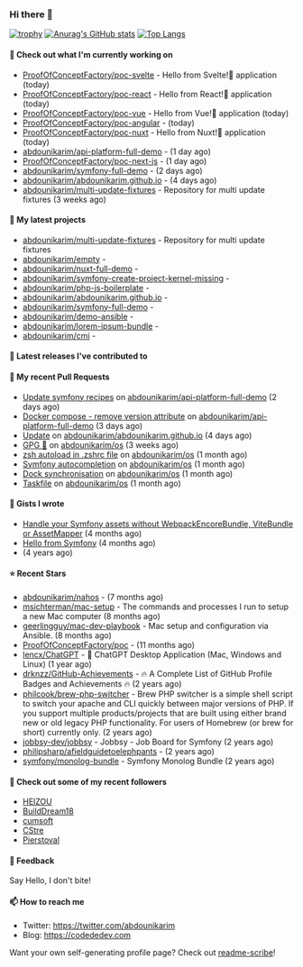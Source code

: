 ### Hi there 👋

[![trophy](https://github-profile-trophy.vercel.app/?username=abdounikarim&theme=onestar&row=1&column=7&no-frame=true&margin-w=13)](https://github.com/ryo-ma/github-profile-trophy)
[![Anurag's GitHub stats](https://github-readme-stats.vercel.app/api?username=abdounikarim&show_icons=true&theme=dark&count_private=true&hide_border=true)](https://github.com/anuraghazra/github-readme-stats)
[![Top Langs](https://github-readme-stats.vercel.app/api/top-langs/?username=abdounikarim&langs_count=8&layout=compact&theme=dark&hide_border=true)](https://github.com/anuraghazra/github-readme-stats)

#### 👷 Check out what I'm currently working on

- [ProofOfConceptFactory/poc-svelte](https://github.com/ProofOfConceptFactory/poc-svelte) - Hello from Svelte!👋 application (today)
- [ProofOfConceptFactory/poc-react](https://github.com/ProofOfConceptFactory/poc-react) - Hello from React!👋 application (today)
- [ProofOfConceptFactory/poc-vue](https://github.com/ProofOfConceptFactory/poc-vue) - Hello from Vue!👋 application  (today)
- [ProofOfConceptFactory/poc-angular](https://github.com/ProofOfConceptFactory/poc-angular) -  (today)
- [ProofOfConceptFactory/poc-nuxt](https://github.com/ProofOfConceptFactory/poc-nuxt) - Hello from Nuxt!👋 application  (today)
- [abdounikarim/api-platform-full-demo](https://github.com/abdounikarim/api-platform-full-demo) -  (1 day ago)
- [ProofOfConceptFactory/poc-next-js](https://github.com/ProofOfConceptFactory/poc-next-js) -  (1 day ago)
- [abdounikarim/symfony-full-demo](https://github.com/abdounikarim/symfony-full-demo) -  (2 days ago)
- [abdounikarim/abdounikarim.github.io](https://github.com/abdounikarim/abdounikarim.github.io) -  (4 days ago)
- [abdounikarim/multi-update-fixtures](https://github.com/abdounikarim/multi-update-fixtures) - Repository for multi update fixtures (3 weeks ago)

#### 🌱 My latest projects

- [abdounikarim/multi-update-fixtures](https://github.com/abdounikarim/multi-update-fixtures) - Repository for multi update fixtures
- [abdounikarim/empty](https://github.com/abdounikarim/empty) - 
- [abdounikarim/nuxt-full-demo](https://github.com/abdounikarim/nuxt-full-demo) - 
- [abdounikarim/symfony-create-project-kernel-missing](https://github.com/abdounikarim/symfony-create-project-kernel-missing) - 
- [abdounikarim/php-js-boilerplate](https://github.com/abdounikarim/php-js-boilerplate) - 
- [abdounikarim/abdounikarim.github.io](https://github.com/abdounikarim/abdounikarim.github.io) - 
- [abdounikarim/symfony-full-demo](https://github.com/abdounikarim/symfony-full-demo) - 
- [abdounikarim/demo-ansible](https://github.com/abdounikarim/demo-ansible) - 
- [abdounikarim/lorem-ipsum-bundle](https://github.com/abdounikarim/lorem-ipsum-bundle) - 
- [abdounikarim/cmi](https://github.com/abdounikarim/cmi) - 

#### 🔭 Latest releases I've contributed to


#### 🔨 My recent Pull Requests

- [Update symfony recipes](https://github.com/abdounikarim/api-platform-full-demo/pull/134) on [abdounikarim/api-platform-full-demo](https://github.com/abdounikarim/api-platform-full-demo) (2 days ago)
- [Docker compose - remove version attribute](https://github.com/abdounikarim/api-platform-full-demo/pull/123) on [abdounikarim/api-platform-full-demo](https://github.com/abdounikarim/api-platform-full-demo) (3 days ago)
- [Update](https://github.com/abdounikarim/abdounikarim.github.io/pull/3) on [abdounikarim/abdounikarim.github.io](https://github.com/abdounikarim/abdounikarim.github.io) (4 days ago)
- [GPG 🔐](https://github.com/abdounikarim/os/pull/22) on [abdounikarim/os](https://github.com/abdounikarim/os) (3 weeks ago)
- [zsh autoload in .zshrc file](https://github.com/abdounikarim/os/pull/21) on [abdounikarim/os](https://github.com/abdounikarim/os) (1 month ago)
- [Symfony autocompletion](https://github.com/abdounikarim/os/pull/20) on [abdounikarim/os](https://github.com/abdounikarim/os) (1 month ago)
- [Dock synchronisation](https://github.com/abdounikarim/os/pull/19) on [abdounikarim/os](https://github.com/abdounikarim/os) (1 month ago)
- [Taskfile](https://github.com/abdounikarim/os/pull/18) on [abdounikarim/os](https://github.com/abdounikarim/os) (1 month ago)

#### 📓 Gists I wrote

- [Handle your Symfony assets without WebpackEncoreBundle, ViteBundle or AssetMapper](https://gist.github.com/7c0177c7a71b1e6585183e320034e4dd) (4 months ago)
- [Hello from Symfony](https://gist.github.com/d6b3e49ead0d8e0a4041c06fcc689307) (4 months ago)
- [](https://gist.github.com/b237278802559acb0bcf1e2516ba718e) (4 years ago)

#### ⭐ Recent Stars

- [abdounikarim/nahos](https://github.com/abdounikarim/nahos) -  (7 months ago)
- [msichterman/mac-setup](https://github.com/msichterman/mac-setup) - The commands and processes I run to setup a new Mac computer (8 months ago)
- [geerlingguy/mac-dev-playbook](https://github.com/geerlingguy/mac-dev-playbook) - Mac setup and configuration via Ansible. (8 months ago)
- [ProofOfConceptFactory/poc](https://github.com/ProofOfConceptFactory/poc) -  (11 months ago)
- [lencx/ChatGPT](https://github.com/lencx/ChatGPT) - 🔮 ChatGPT Desktop Application (Mac, Windows and Linux) (1 year ago)
- [drknzz/GitHub-Achievements](https://github.com/drknzz/GitHub-Achievements) - 🔥 A Complete List of GitHub Profile Badges and Achievements 🔥 (2 years ago)
- [philcook/brew-php-switcher](https://github.com/philcook/brew-php-switcher) - Brew PHP switcher is a simple shell script to switch your apache and CLI quickly between major versions of PHP. If you support multiple products/projects that are built using either brand new or old legacy PHP functionality. For users of Homebrew (or brew for short) currently only. (2 years ago)
- [jobbsy-dev/jobbsy](https://github.com/jobbsy-dev/jobbsy) - Jobbsy - Job Board for Symfony (2 years ago)
- [philipsharp/afieldguidetoelephpants](https://github.com/philipsharp/afieldguidetoelephpants) -  (2 years ago)
- [symfony/monolog-bundle](https://github.com/symfony/monolog-bundle) - Symfony Monolog Bundle (2 years ago)

#### 👯 Check out some of my recent followers

- [HElZOU](https://github.com/HElZOU)
- [BuildDream18](https://github.com/BuildDream18)
- [cumsoft](https://github.com/cumsoft)
- [CStre](https://github.com/CStre)
- [Pierstoval](https://github.com/Pierstoval)

#### 💬 Feedback

Say Hello, I don't bite!

#### 📫 How to reach me

- Twitter: https://twitter.com/abdounikarim
- Blog: https://codededev.com

Want your own self-generating profile page? Check out [readme-scribe](https://github.com/muesli/readme-scribe)!
